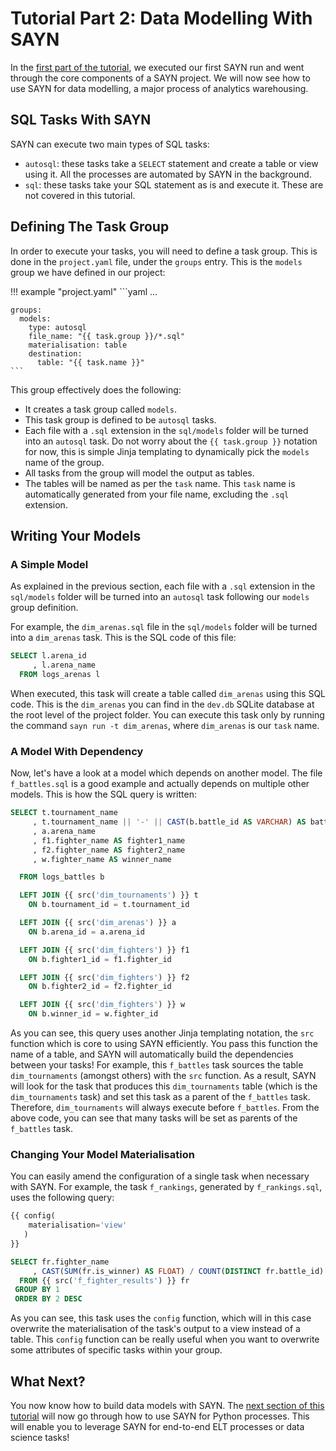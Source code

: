 # Tutorial Part 2: Data Modelling With SAYN

In the [first part of the tutorial](tutorial_part1.md), we executed our first SAYN run and went through the core components of a SAYN project. We will now see how to use SAYN for data modelling, a major process of analytics warehousing.

## SQL Tasks With SAYN

SAYN can execute two main types of SQL tasks:
* `autosql`: these tasks take a `SELECT` statement and create a table or view using it. All the processes are automated by SAYN in the background.
* `sql`: these tasks take your SQL statement as is and execute it. These are not covered in this tutorial.

## Defining The Task Group

In order to execute your tasks, you will need to define a task group. This is done in the `project.yaml` file, under the `groups` entry. This is the `models` group we have defined in our project:

!!! example "project.yaml"
    ```yaml
    ...

    groups:
      models:
        type: autosql
        file_name: "{{ task.group }}/*.sql"
        materialisation: table
        destination:
          table: "{{ task.name }}"
    ```

This group effectively does the following:

* It creates a task group called `models`.
* This task group is defined to be `autosql` tasks.
* Each file with a `.sql` extension in the `sql/models` folder will be turned into an `autosql` task. Do not worry about the `{{ task.group }}` notation for now, this is simple Jinja templating to dynamically pick the `models` name of the group.
* All tasks from the group will model the output as tables.
* The tables will be named as per the `task` name. This `task` name is automatically generated from your file name, excluding the `.sql` extension.

## Writing Your Models

### A Simple Model

As explained in the previous section, each file with a `.sql` extension in the `sql/models` folder will be turned into an `autosql` task following our `models` group definition.

For example, the `dim_arenas.sql` file in the `sql/models` folder will be turned into a `dim_arenas` task. This is the SQL code of this file:

```sql
SELECT l.arena_id
     , l.arena_name
  FROM logs_arenas l
```

When executed, this task will create a table called `dim_arenas` using this SQL code. This is the `dim_arenas` you can find in the `dev.db` SQLite database at the root level of the project folder. You can execute this task only by running the command `sayn run -t dim_arenas`, where `dim_arenas` is our `task` name.

### A Model With Dependency

Now, let's have a look at a model which depends on another model. The file `f_battles.sql` is a good example and actually depends on multiple other models. This is how the SQL query is written:

```sql
SELECT t.tournament_name
     , t.tournament_name || '-' || CAST(b.battle_id AS VARCHAR) AS battle_id
     , a.arena_name
     , f1.fighter_name AS fighter1_name
     , f2.fighter_name AS fighter2_name
     , w.fighter_name AS winner_name

  FROM logs_battles b

  LEFT JOIN {{ src('dim_tournaments') }} t
    ON b.tournament_id = t.tournament_id

  LEFT JOIN {{ src('dim_arenas') }} a
    ON b.arena_id = a.arena_id

  LEFT JOIN {{ src('dim_fighters') }} f1
    ON b.fighter1_id = f1.fighter_id

  LEFT JOIN {{ src('dim_fighters') }} f2
    ON b.fighter2_id = f2.fighter_id

  LEFT JOIN {{ src('dim_fighters') }} w
    ON b.winner_id = w.fighter_id
```

As you can see, this query uses another Jinja templating notation, the `src` function which is core to using SAYN efficiently. You pass this function the name of a table, and SAYN will automatically build the dependencies between your tasks! For example, this `f_battles` task sources the table `dim_tournaments` (amongst others) with the `src` function. As a result, SAYN will look for the task that produces this `dim_tournaments` table (which is the `dim_tournaments` task) and set this task as a parent of the `f_battles` task. Therefore, `dim_tournaments` will always execute before `f_battles`. From the above code, you can see that many tasks will be set as parents of the `f_battles` task.

### Changing Your Model Materialisation

You can easily amend the configuration of a single task when necessary with SAYN. For example, the task `f_rankings`, generated by `f_rankings.sql`, uses the following query:

```sql
{{ config(
    materialisation='view'
   )
}}

SELECT fr.fighter_name
     , CAST(SUM(fr.is_winner) AS FLOAT) / COUNT(DISTINCT fr.battle_id) AS win_rate
  FROM {{ src('f_fighter_results') }} fr
 GROUP BY 1
 ORDER BY 2 DESC
```

As you can see, this task uses the `config` function, which will in this case overwrite the materialisation of the task's output to a view instead of a table. This `config` function can be really useful when you want to overwrite some attributes of specific tasks within your group.

## What Next?

You now know how to build data models with SAYN. The [next section of this tutorial](tutorial_part3.md) will now go through how to use SAYN for Python processes. This will enable you to leverage SAYN for end-to-end ELT processes or data science tasks!
